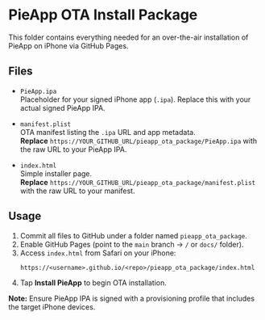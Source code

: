 # PieApp OTA Install Package

This folder contains everything needed for an over-the-air installation of PieApp on iPhone via GitHub Pages.

## Files

- `PieApp.ipa`  
  Placeholder for your signed iPhone app (`.ipa`). Replace this with your actual signed PieApp IPA.

- `manifest.plist`  
  OTA manifest listing the `.ipa` URL and app metadata.  
  **Replace** `https://YOUR_GITHUB_URL/pieapp_ota_package/PieApp.ipa` with the raw URL to your PieApp IPA.

- `index.html`  
  Simple installer page.  
  **Replace** `https://YOUR_GITHUB_URL/pieapp_ota_package/manifest.plist` with the raw URL to your manifest.

## Usage

1. Commit all files to GitHub under a folder named `pieapp_ota_package`.
2. Enable GitHub Pages (point to the `main` branch → `/` or `docs/` folder).
3. Access `index.html` from Safari on your iPhone:
   ```
   https://<username>.github.io/<repo>/pieapp_ota_package/index.html
   ```
4. Tap **Install PieApp** to begin OTA installation.

**Note:** Ensure PieApp IPA is signed with a provisioning profile that includes the target iPhone devices.
